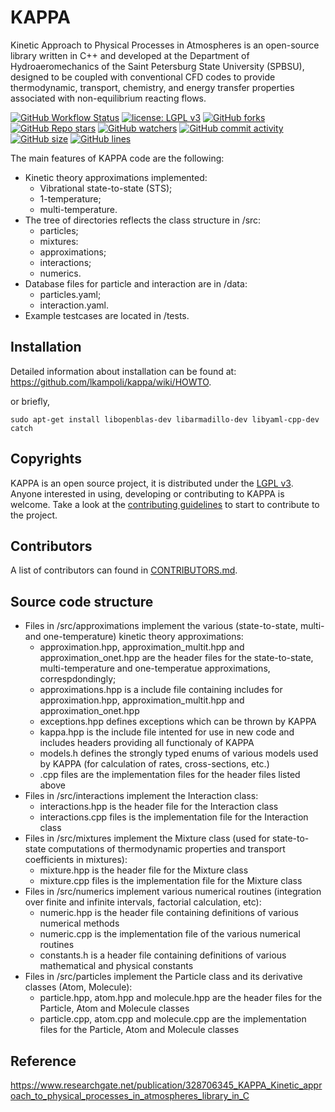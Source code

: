 # KAPPA
Kinetic Approach to Physical Processes in Atmospheres is an open-source library 
written in C++ and developed at the Department of Hydroaeromechanics of the 
Saint Petersburg State University (SPBSU), designed to be coupled with 
conventional CFD codes to provide thermodynamic, transport, chemistry, and 
energy transfer properties associated with non-equilibrium reacting flows.

[![GitHub Workflow Status](https://img.shields.io/github/workflow/status/lkampoli/kappa/CMake?style=plastic)](https://github.com/lkampoli/kappa/actions)
[![license: LGPL v3](https://img.shields.io/github/license/lkampoli/kappa?color=orange&style=plastic)](https://www.gnu.org/licenses/lgpl-3.0)
[![GitHub forks](https://img.shields.io/github/forks/lkampoli/kappa?style=plastic)](https://github.com/lkampoli/kappa/network/members)
[![GitHub Repo stars](https://img.shields.io/github/stars/lkampoli/kappa?color=yellow&style=plastic)](https://github.com/lkampoli/kappa/stargazers)
[![GitHub watchers](https://img.shields.io/github/watchers/lkampoli/kappa?color=green&style=plastic)](https://github.com/lkampoli/kappa/watchers)
[![GitHub commit activity](https://img.shields.io/github/commit-activity/m/lkampoli/kappa?color=red&style=plastic)](https://github.com/lkampoli/kappa/graphs/commit-activity)
[![GitHub size](https://img.shields.io/github/languages/code-size/lkampoli/kappa?color=violet&style=plastic)]()
[![GitHub lines](https://img.shields.io/tokei/lines/github/lkampoli/kappa?color=pink&style=plastic)]()
<!-- [![GitHub language count](https://img.shields.io/github/languages/count/lkampoli/kappa?color=cyan&style=plastic)]() -->

The main features of KAPPA code are the following:
* Kinetic theory approximations implemented:
    - Vibrational state-to-state (STS);
    - 1-temperature;
    - multi-temperature.
* The tree of directories reflects the class structure in /src:
    - particles;
    - mixtures:
    - approximations;
    - interactions;
    - numerics.
* Database files for particle and interaction are in /data:
    - particles.yaml;
    - interaction.yaml.
* Example testcases are located in /tests.

## Installation
Detailed information about installation can be found at:
https://github.com/lkampoli/kappa/wiki/HOWTO.

or briefly, 

`sudo apt-get install libopenblas-dev libarmadillo-dev libyaml-cpp-dev catch`

## Copyrights

KAPPA is an open source project, it is distributed under the 
[LGPL v3](https://www.gnu.org/licenses/lgpl-3.0.en.html). Anyone interested in 
using, developing or contributing to KAPPA is welcome. Take a look at the 
[contributing guidelines](CONTRIBUTING.md) to start to contribute to the 
project.

## Contributors

A list of contributors can found in [CONTRIBUTORS.md](CONTRIBUTORS.md).

## Source code structure

* Files in /src/approximations implement the various (state-to-state, multi- and one-temperature) kinetic theory approximations:
    - approximation.hpp, approximation_multit.hpp and approximation_onet.hpp are the header files for the state-to-state, multi-temperature and one-temperatue approximations, correspdondingly;
    - approximations.hpp is a include file containing includes for approximation.hpp, approximation_multit.hpp and approximation_onet.hpp
    - exceptions.hpp defines exceptions which can be thrown by KAPPA
    - kappa.hpp is the include file intented for use in new code and includes headers providing all functionaly of KAPPA
    - models.h defines the strongly typed enums of various models used by KAPPA (for calculation of rates, cross-sections, etc.)
    - .cpp files are the implementation files for the header files listed above
* Files in /src/interactions implement the Interaction class:
    - interactions.hpp is the header file for the Interaction class
    - interactions.cpp files is the implementation file for the Interaction class
* Files in /src/mixtures implement the Mixture class (used for state-to-state computations of thermodynamic properties and transport coefficients in mixtures):
    - mixture.hpp is the header file for the Mixture class
    - mixture.cpp files is the implementation file for the Mixture class
* Files in /src/numerics implement various numerical routines (integration over finite and infinite intervals, factorial calculation, etc):
    - numeric.hpp is the header file containing definitions of various numerical methods
    - numeric.cpp is the implementation file of the various numerical routines
    - constants.h is a header file containing definitions of various mathematical and physical constants
* Files in /src/particles implement the Particle class and its derivative classes (Atom, Molecule):
    - particle.hpp, atom.hpp and molecule.hpp are the header files for the Particle, Atom and Molecule classes
    - particle.cpp, atom.cpp and molecule.cpp are the implementation files for the Particle, Atom and Molecule classes
    
## Reference 
https://www.researchgate.net/publication/328706345_KAPPA_Kinetic_approach_to_physical_processes_in_atmospheres_library_in_C

